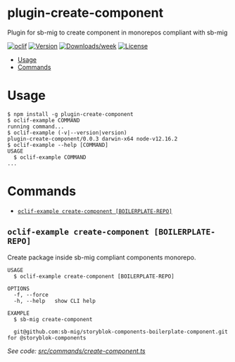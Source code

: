 plugin-create-component
=======================

Plugin for sb-mig to create component in monorepos compliant with sb-mig

[![oclif](https://img.shields.io/badge/cli-oclif-brightgreen.svg)](https://oclif.io)
[![Version](https://img.shields.io/npm/v/plugin-create-component.svg)](https://npmjs.org/package/plugin-create-component)
[![Downloads/week](https://img.shields.io/npm/dw/plugin-create-component.svg)](https://npmjs.org/package/plugin-create-component)
[![License](https://img.shields.io/npm/l/plugin-create-component.svg)](https://github.com/sb-mig/plugin-create-component/blob/master/package.json)

<!-- toc -->
* [Usage](#usage)
* [Commands](#commands)
<!-- tocstop -->
# Usage
<!-- usage -->
```sh-session
$ npm install -g plugin-create-component
$ oclif-example COMMAND
running command...
$ oclif-example (-v|--version|version)
plugin-create-component/0.0.3 darwin-x64 node-v12.16.2
$ oclif-example --help [COMMAND]
USAGE
  $ oclif-example COMMAND
...
```
<!-- usagestop -->
# Commands
<!-- commands -->
* [`oclif-example create-component [BOILERPLATE-REPO]`](#oclif-example-create-component-boilerplate-repo)

## `oclif-example create-component [BOILERPLATE-REPO]`

Create package inside sb-mig compliant components monorepo.

```
USAGE
  $ oclif-example create-component [BOILERPLATE-REPO]

OPTIONS
  -f, --force
  -h, --help   show CLI help

EXAMPLE
  $ sb-mig create-component

  git@github.com:sb-mig/storyblok-components-boilerplate-component.git for @storyblok-components
```

_See code: [src/commands/create-component.ts](https://github.com/sb-mig/plugin-create-component/blob/v0.0.3/src/commands/create-component.ts)_
<!-- commandsstop -->
